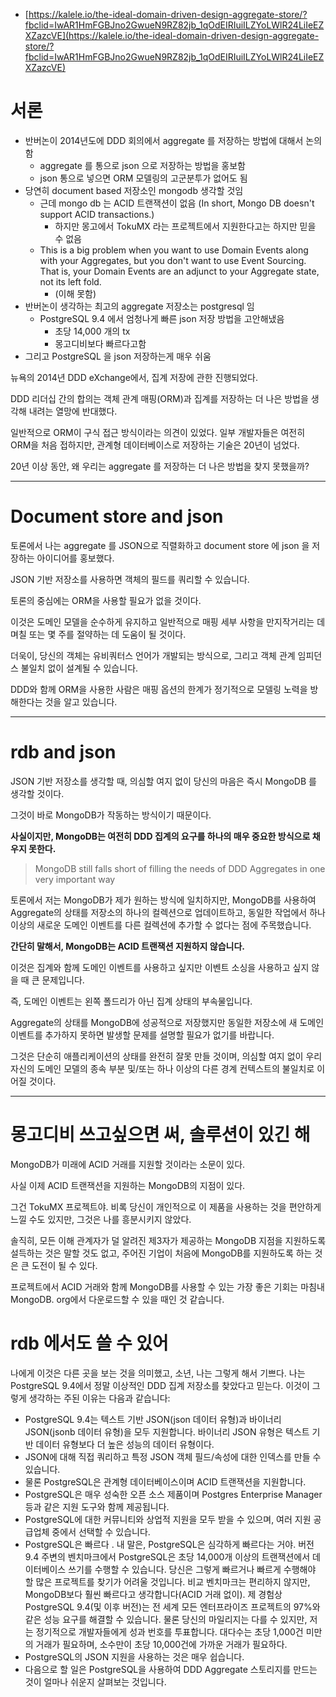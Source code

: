 - [https://kalele.io/the-ideal-domain-driven-design-aggregate-store/?fbclid=IwAR1HmFGBJno2GwueN9RZ82jb_1qOdEIRIuiILZYoLWlR24LiIeEZXZazcVE](https://kalele.io/the-ideal-domain-driven-design-aggregate-store/?fbclid=IwAR1HmFGBJno2GwueN9RZ82jb_1qOdEIRIuiILZYoLWlR24LiIeEZXZazcVE)

# 서론

- 반버논이 2014년도에 DDD 회의에서 aggregate 를 저장하는 방법에 대해서 논의함
  - aggregate 를 통으로 json 으로 저장하는 방법을 홍보함
  - json 통으로 넣으면 ORM 모델링의 고군분투가 없어도 됨
- 당연히 document based 저장소인 mongodb 생각할 것임
  - 근데 mongo db 는 ACID 트랜잭션이 없음 (In short, Mongo DB doesn't support ACID transactions.)
    - 하지만 몽고에서 TokuMX 라는 프로젝트에서 지원한다고는 하지만 믿을 수 없음
  - This is a big problem when you want to use Domain Events along with your Aggregates, but you don't want to use Event Sourcing.
    That is, your Domain Events are an adjunct to your Aggregate state, not its left fold.
    - (이해 못함)
- 반버논이 생각하는 최고의 aggregate 저장소는 postgresql 임
  - PostgreSQL 9.4 에서 엄청나게 빠른 json 저장 방법을 고안해냈음
    - 초당 14,000 개의 tx
    - 몽고디비보다 빠르다고함
- 그리고 PostgreSQL 을 json 저장하는게 매우 쉬움

뉴욕의 2014년 DDD eXchange에서, 집계 저장에 관한 진행되었다.

DDD 리더십 간의 합의는 객체 관계 매핑(ORM)과 집계를 저장하는 더 나은 방법을 생각해 내려는 열망에 반대했다.

일반적으로 ORM이 구식 접근 방식이라는 의견이 있었다. 일부 개발자들은 여전히 ORM을 처음 접하지만, 관계형 데이터베이스로 저장하는 기술은 20년이 넘었다.

20년 이상 동안, 왜 우리는 aggregate 를 저장하는 더 나은 방법을 찾지 못했을까?

---

# Document store and json

토론에서 나는 aggregate 를 JSON으로 직렬화하고 document store 에 json 을 저장하는 아이디어를 홍보했다.

JSON 기반 저장소를 사용하면 객체의 필드를 쿼리할 수 있습니다.

토론의 중심에는 ORM을 사용할 필요가 없을 것이다.

이것은 도메인 모델을 순수하게 유지하고 일반적으로 매핑 세부 사항을 만지작거리는 데 며칠 또는 몇 주를 절약하는 데 도움이 될 것이다.

더욱이, 당신의 객체는 유비쿼터스 언어가 개발되는 방식으로, 그리고 객체 관계 임피던스 불일치 없이 설계될 수 있습니다.

DDD와 함께 ORM을 사용한 사람은 매핑 옵션의 한계가 정기적으로 모델링 노력을 방해한다는 것을 알고 있습니다.

---

# rdb and json

JSON 기반 저장소를 생각할 때, 의심할 여지 없이 당신의 마음은 즉시 MongoDB 를 생각할 것이다.

그것이 바로 MongoDB가 작동하는 방식이기 때문이다.

**사실이지만, MongoDB는 여전히 DDD 집계의 요구를 하나의 매우 중요한 방식으로 채우지 못한다.**

> MongoDB still falls short of filling the needs of DDD Aggregates in one very important way

토론에서 저는 MongoDB가 제가 원하는 방식에 일치하지만, MongoDB를 사용하여 Aggregate의 상태를 저장소의 하나의 컬렉션으로 업데이트하고, 동일한 작업에서 하나 이상의 새로운 도메인 이벤트를 다른 컬렉션에 추가할 수 없다는 점에 주목했습니다.

**간단히 말해서, MongoDB는 ACID 트랜잭션 지원하지 않습니다.**

이것은 집계와 함께 도메인 이벤트를 사용하고 싶지만 이벤트 소싱을 사용하고 싶지 않을 때 큰 문제입니다.

즉, 도메인 이벤트는 왼쪽 폴드리가 아닌 집계 상태의 부속물입니다.

Aggregate의 상태를 MongoDB에 성공적으로 저장했지만 동일한 저장소에 새 도메인 이벤트를 추가하지 못하면 발생할 문제를 설명할 필요가 없기를 바랍니다.

그것은 단순히 애플리케이션의 상태를 완전히 잘못 만들 것이며, 의심할 여지 없이 우리 자신의 도메인 모델의 종속 부분 및/또는 하나 이상의 다른 경계 컨텍스트의 불일치로 이어질 것이다.

---

# 몽고디비 쓰고싶으면 써, 솔루션이 있긴 해

MongoDB가 미래에 ACID 거래를 지원할 것이라는 소문이 있다.

사실 이제 ACID 트랜잭션을 지원하는 MongoDB의 지점이 있다.

그건 TokuMX 프로젝트야. 비록 당신이 개인적으로 이 제품을 사용하는 것을 편안하게 느낄 수도 있지만, 그것은 나를 흥분시키지 않았다.

솔직히, 모든 이해 관계자가 덜 알려진 제3자가 제공하는 MongoDB 지점을 지원하도록 설득하는 것은 말할 것도 없고, 주어진 기업이 처음에 MongoDB를 지원하도록 하는 것은 큰 도전이 될 수 있다.

프로젝트에서 ACID 거래와 함께 MongoDB를 사용할 수 있는 가장 좋은 기회는 마침내 MongoDB.
org에서 다운로드할 수 있을 때인 것 같습니다.

# rdb 에서도 쓸 수 있어

나에게 이것은 다른 곳을 보는 것을 의미했고, 소년, 나는 그렇게 해서 기쁘다. 나는 PostgreSQL 9.4에서 정말 이상적인 DDD 집계 저장소를 찾았다고 믿는다. 이것이 그렇게 생각하는 주된 이유는 다음과 같습니다:

- PostgreSQL 9.4는 텍스트 기반 JSON(json 데이터 유형)과 바이너리 JSON(jsonb 데이터 유형)을 모두 지원합니다. 바이너리 JSON 유형은 텍스트 기반 데이터 유형보다 더 높은 성능의 데이터 유형이다.
- JSON에 대해 직접 쿼리하고 특정 JSON 객체 필드/속성에 대한 인덱스를 만들 수 있습니다.
- 물론 PostgreSQL은 관계형 데이터베이스이며 ACID 트랜잭션을 지원합니다.
- PostgreSQL은 매우 성숙한 오픈 소스 제품이며 Postgres Enterprise Manager 등과 같은 지원 도구와 함께 제공됩니다.
- PostgreSQL에 대한 커뮤니티와 상업적 지원을 모두 받을 수 있으며, 여러 지원 공급업체 중에서 선택할 수 있습니다.
- PostgreSQL은 빠르다 . 내 말은, PostgreSQL은 심각하게 빠르다는 거야. 버전 9.4 주변의 벤치마크에서 PostgreSQL은 초당 14,000개 이상의 트랜잭션에서 데이터베이스 쓰기를 수행할 수 있습니다. 당신은 그렇게 빠르거나 빠르게 수행해야 할 많은 프로젝트를 찾기가 어려울 것입니다. 비교 벤치마크는 편리하지 않지만, MongoDB보다 훨씬 빠르다고 생각합니다(ACID 거래 없이). 제 경험상 PostgreSQL 9.4(및 이후 버전)는 전 세계 모든 엔터프라이즈 프로젝트의 97%와 같은 성능 요구를 해결할 수 있습니다. 물론 당신의 마일리지는 다를 수 있지만, 저는 정기적으로 개발자들에게 성과 번호를 투표합니다. 대다수는 초당 1,000건 미만의 거래가 필요하며, 소수만이 초당 10,000건에 가까운 거래가 필요하다.
- PostgreSQL의 JSON 지원을 사용하는 것은 매우 쉽습니다.
- 다음으로 할 일은 PostgreSQL을 사용하여 DDD Aggregate 스토리지를 만드는 것이 얼마나 쉬운지 살펴보는 것입니다.
